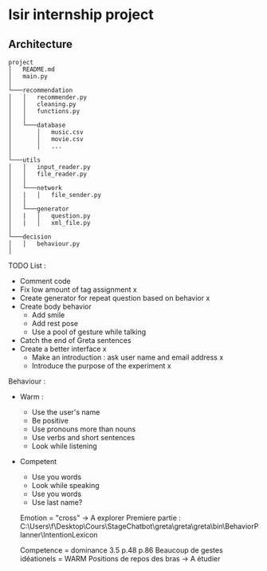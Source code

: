 # Isir internship project


## Architecture

```
project
│   README.md
│   main.py
│
└───recommendation
│   │   recommender.py
│   │   cleaning.py
│   │   functions.py
│   │
│   └───database
│       │   music.csv
│       │   movie.csv
│       │   ...
│   
└───utils
│   │   input_reader.py
│   │   file_reader.py
│   │
│   └───network
│   |   │   file_sender.py
│   │
│   └───generator
│   |   │   question.py
│   |   │   xml_file.py
│   
└───decision
│   │   behaviour.py
│   
```

TODO List :
- Comment code
- Fix low amount of tag assignment                                    x
- Create generator for repeat question based on behavior              x
- Create body behavior
  - Add smile
  - Add rest pose
  - Use a pool of gesture while talking
- Catch the end of Greta sentences
- Create a better interface                                            x
  - Make an introduction : ask user name and email address             x
  - Introduce the purpose of the experiment                            x


Behaviour :
- Warm :
  - Use the user's name
  - Be positive
  - Use pronouns more than nouns
  - Use verbs and short sentences
  - Look while listening
- Competent
  - Use you words
  - Look while speaking
  - Use you words
  - Use last name?

  Emotion = "cross" -> A explorer
  Premiere partie :
  C:\Users\f\Desktop\Cours\StageChatbot\greta\greta\greta\bin\BehaviorPlanner\IntentionLexicon

  Competence = dominance 3.5 p.48
  p.86
  Beaucoup de gestes idéationels = WARM
  Positions de repos des bras -> A étudier

